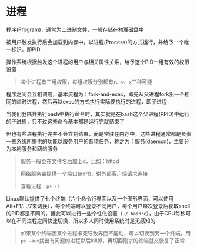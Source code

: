 # 进程

程序(Program)，通常为二进制文件，一般存储在物理磁盘中

被用户触发执行后会加载到内存中，以进程(Process)的方式运行，并给予一个唯一标识，即PID

操作系统根据触发这个进程的用户与相关属性关系，给予这个PID一组有效的权限设置

> 每个进程有三组权限，每组权限分别都有`r`、`w`、`x`三种可能

程序之间会互相调用，基本流程为：fork-and-exec，即先从父进程fork出一个相同的临时进程，然后再以exec的方式执行实际要执行的进程，即子进程

当我们登陆并执行bash中执行命令时，其实就是在bash这个父进程(PPID)中运行的子进程，只不过这些命令基本都是运行完就结束了

但也有些进程执行完并不会立刻结束，而是常驻在内存中，这些进程通常都是负责一些系统所提供的功能以服务用户的各项任务，称之为：服务(daemon)，主要分为本地服务和网络服务

> 服务一般会在文件名后加上d，比如：httpd
>
> 网络服务会提供一个端口(port)，供外部客户端请求连接
>
> 查看进程：`ps -l`

Linux默认提供了七个终端（六个命令行界面以及一个图形界面，可以使用Alt+F1/.../7来切换），每个终端可以登录不同用户，每个用户每次登录后获取shell的PID都是不同的，据此可以进行一些个性化设置（`~/.bashrc`），由于CPU每秒可以在不同进程之间快速切换，所以多人同时使用系统时是无感知的

> 如果某个终端因某个进程卡死导致界面不能动，可以切换到另一个终端，用`ps -aux`找出有问题的进程然后kill掉，再切回刚才的终端就又恢复了正常